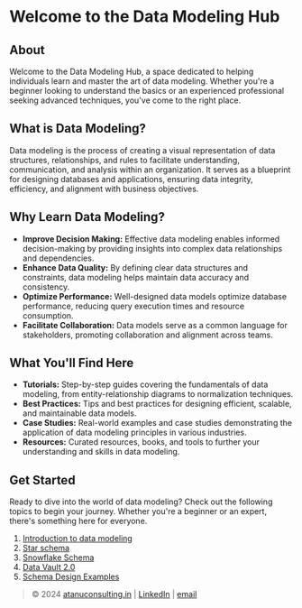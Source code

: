 # Welcome to the Data Modeling Hub

## About

Welcome to the Data Modeling Hub, a space dedicated to helping individuals learn and master the art of data modeling. Whether you're a beginner looking to understand the basics or an experienced professional seeking advanced techniques, you've come to the right place.

## What is Data Modeling?

Data modeling is the process of creating a visual representation of data structures, relationships, and rules to facilitate understanding, communication, and analysis within an organization. It serves as a blueprint for designing databases and applications, ensuring data integrity, efficiency, and alignment with business objectives.

## Why Learn Data Modeling?

- **Improve Decision Making:** Effective data modeling enables informed decision-making by providing insights into complex data relationships and dependencies.
- **Enhance Data Quality:** By defining clear data structures and constraints, data modeling helps maintain data accuracy and consistency.
- **Optimize Performance:** Well-designed data models optimize database performance, reducing query execution times and resource consumption.
- **Facilitate Collaboration:** Data models serve as a common language for stakeholders, promoting collaboration and alignment across teams.

## What You'll Find Here

- **Tutorials:** Step-by-step guides covering the fundamentals of data modeling, from entity-relationship diagrams to normalization techniques.
- **Best Practices:** Tips and best practices for designing efficient, scalable, and maintainable data models.
- **Case Studies:** Real-world examples and case studies demonstrating the application of data modeling principles in various industries.
- **Resources:** Curated resources, books, and tools to further your understanding and skills in data modeling.

## Get Started

Ready to dive into the world of data modeling? Check out the following topics to begin your journey. Whether you're a beginner or an expert, there's something here for everyone.
  1. [Introduction to data modeling](introduction.md)
  2. [Star schema](star-schema.md)
  3. [Snowflake Schema](snowflake-schema.md)
  4. [Data Vault 2.0](Data-Vault.md)
  5. [Schema Design Examples](Sample_Data_Models.md)




> © 2024 [atanuconsulting.in](https://www.atanuconsulting.in "Atanu Consulting")  | [LinkedIn](https://www.linkedin.com/in/dasatanu10 "LinkedIn Page") | [email](mailto:atanu10.yt@gmail.com "Send mail")
